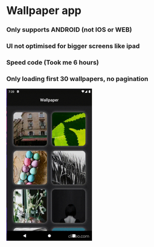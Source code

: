# Wallpaper app


### Only supports ANDROID (not IOS or WEB)
### UI not optimised for bigger screens like ipad
### Speed code (Took me 6 hours)
### Only loading first 30 wallpapers, no pagination

![](https://github.com/anirudhsharma392/wallpaper/blob/master/img.gif)